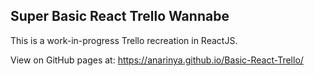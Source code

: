 ## Super Basic React Trello Wannabe

This is a work-in-progress Trello recreation in ReactJS.

View on GitHub pages at:
https://anarinya.github.io/Basic-React-Trello/